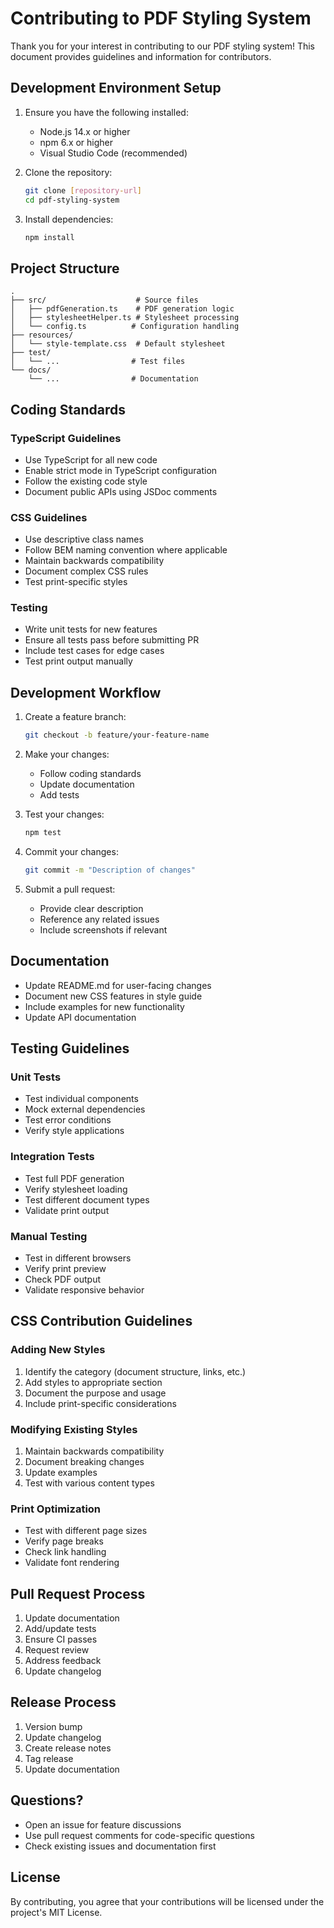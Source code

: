 # Contributing to PDF Styling System

Thank you for your interest in contributing to our PDF styling system! This document provides guidelines and information for contributors.

## Development Environment Setup

1. Ensure you have the following installed:
   - Node.js 14.x or higher
   - npm 6.x or higher
   - Visual Studio Code (recommended)

2. Clone the repository:
   ```bash
   git clone [repository-url]
   cd pdf-styling-system
   ```

3. Install dependencies:
   ```bash
   npm install
   ```

## Project Structure

```
.
├── src/                    # Source files
│   ├── pdfGeneration.ts    # PDF generation logic
│   ├── stylesheetHelper.ts # Stylesheet processing
│   └── config.ts          # Configuration handling
├── resources/
│   └── style-template.css  # Default stylesheet
├── test/
│   └── ...                # Test files
└── docs/
    └── ...                # Documentation
```

## Coding Standards

### TypeScript Guidelines

- Use TypeScript for all new code
- Enable strict mode in TypeScript configuration
- Follow the existing code style
- Document public APIs using JSDoc comments

### CSS Guidelines

- Use descriptive class names
- Follow BEM naming convention where applicable
- Maintain backwards compatibility
- Document complex CSS rules
- Test print-specific styles

### Testing

- Write unit tests for new features
- Ensure all tests pass before submitting PR
- Include test cases for edge cases
- Test print output manually

## Development Workflow

1. Create a feature branch:
   ```bash
   git checkout -b feature/your-feature-name
   ```

2. Make your changes:
   - Follow coding standards
   - Update documentation
   - Add tests

3. Test your changes:
   ```bash
   npm test
   ```

4. Commit your changes:
   ```bash
   git commit -m "Description of changes"
   ```

5. Submit a pull request:
   - Provide clear description
   - Reference any related issues
   - Include screenshots if relevant

## Documentation

- Update README.md for user-facing changes
- Document new CSS features in style guide
- Include examples for new functionality
- Update API documentation

## Testing Guidelines

### Unit Tests

- Test individual components
- Mock external dependencies
- Test error conditions
- Verify style applications

### Integration Tests

- Test full PDF generation
- Verify stylesheet loading
- Test different document types
- Validate print output

### Manual Testing

- Test in different browsers
- Verify print preview
- Check PDF output
- Validate responsive behavior

## CSS Contribution Guidelines

### Adding New Styles

1. Identify the category (document structure, links, etc.)
2. Add styles to appropriate section
3. Document the purpose and usage
4. Include print-specific considerations

### Modifying Existing Styles

1. Maintain backwards compatibility
2. Document breaking changes
3. Update examples
4. Test with various content types

### Print Optimization

- Test with different page sizes
- Verify page breaks
- Check link handling
- Validate font rendering

## Pull Request Process

1. Update documentation
2. Add/update tests
3. Ensure CI passes
4. Request review
5. Address feedback
6. Update changelog

## Release Process

1. Version bump
2. Update changelog
3. Create release notes
4. Tag release
5. Update documentation

## Questions?

- Open an issue for feature discussions
- Use pull request comments for code-specific questions
- Check existing issues and documentation first

## License

By contributing, you agree that your contributions will be licensed under the project's MIT License.
